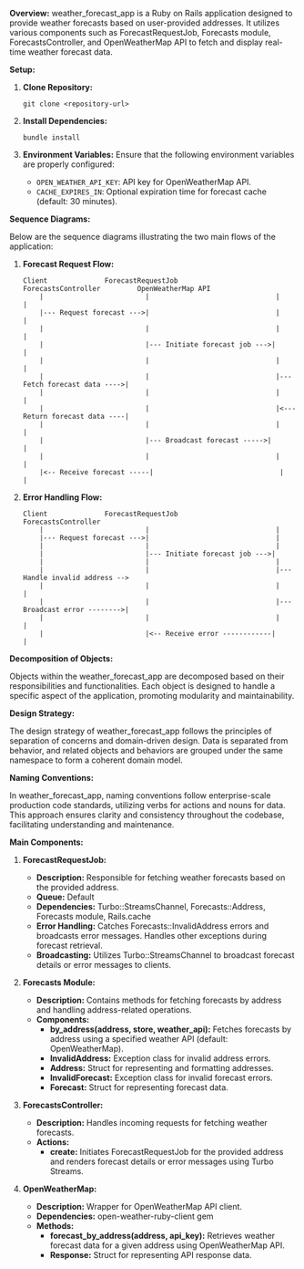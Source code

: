**Overview:**
weather_forecast_app is a Ruby on Rails application designed to provide weather forecasts based on user-provided addresses. It utilizes various components such as ForecastRequestJob, Forecasts module, ForecastsController, and OpenWeatherMap API to fetch and display real-time weather forecast data.

**Setup:**

1. **Clone Repository:**
	 ```
	 git clone <repository-url>
	 ```

2. **Install Dependencies:**
	 ```
	 bundle install
	 ```

3. **Environment Variables:**
	 Ensure that the following environment variables are properly configured:
	 - `OPEN_WEATHER_API_KEY`: API key for OpenWeatherMap API.
	 - `CACHE_EXPIRES_IN`: Optional expiration time for forecast cache (default: 30 minutes).

**Sequence Diagrams:**

Below are the sequence diagrams illustrating the two main flows of the application:

1. **Forecast Request Flow:**

	 ```
	 Client              ForecastRequestJob              ForecastsController         OpenWeatherMap API
		 |                         |                               |                               |
		 |--- Request forecast --->|                               |                               |
		 |                         |                               |                               |
		 |                         |--- Initiate forecast job --->|                               |
		 |                         |                               |                               |
		 |                         |                               |--- Fetch forecast data ---->|
		 |                         |                               |                               |
		 |                         |                               |<--- Return forecast data ----|
		 |                         |                               |                               |
		 |                         |--- Broadcast forecast ----->|                               |
		 |                         |                               |                               |
		 |<-- Receive forecast -----|                               |                               |
	 ```

2. **Error Handling Flow:**

	 ```
	 Client              ForecastRequestJob              ForecastsController
		 |                         |                               |
		 |--- Request forecast --->|                               |
		 |                         |                               |
		 |                         |--- Initiate forecast job --->|
		 |                         |                               |
		 |                         |                               |--- Handle invalid address -->
		 |                         |                               |                               |
		 |                         |                               |--- Broadcast error -------->|
		 |                         |                               |                               |
		 |                         |<-- Receive error ------------|                               |
	 ```

**Decomposition of Objects:**

Objects within the weather_forecast_app are decomposed based on their responsibilities and functionalities. Each object is designed to handle a specific aspect of the application, promoting modularity and maintainability.

**Design Strategy:**

The design strategy of weather_forecast_app follows the principles of separation of concerns and domain-driven design. Data is separated from behavior, and related objects and behaviors are grouped under the same namespace to form a coherent domain model.

**Naming Conventions:**

In weather_forecast_app, naming conventions follow enterprise-scale production code standards, utilizing verbs for actions and nouns for data. This approach ensures clarity and consistency throughout the codebase, facilitating understanding and maintenance.

**Main Components:**

1. **ForecastRequestJob:**
	 - **Description:** Responsible for fetching weather forecasts based on the provided address.
	 - **Queue:** Default
	 - **Dependencies:** Turbo::StreamsChannel, Forecasts::Address, Forecasts module, Rails.cache
	 - **Error Handling:** Catches Forecasts::InvalidAddress errors and broadcasts error messages. Handles other exceptions during forecast retrieval.
	 - **Broadcasting:** Utilizes Turbo::StreamsChannel to broadcast forecast details or error messages to clients.

2. **Forecasts Module:**
	 - **Description:** Contains methods for fetching forecasts by address and handling address-related operations.
	 - **Components:**
		 - **by_address(address, store, weather_api):** Fetches forecasts by address using a specified weather API (default: OpenWeatherMap).
		 - **InvalidAddress:** Exception class for invalid address errors.
		 - **Address:** Struct for representing and formatting addresses.
		 - **InvalidForecast:** Exception class for invalid forecast errors.
		 - **Forecast:** Struct for representing forecast data.

3. **ForecastsController:**
	 - **Description:** Handles incoming requests for fetching weather forecasts.
	 - **Actions:**
		 - **create:** Initiates ForecastRequestJob for the provided address and renders forecast details or error messages using Turbo Streams.

4. **OpenWeatherMap:**
	 - **Description:** Wrapper for OpenWeatherMap API client.
	 - **Dependencies:** open-weather-ruby-client gem
	 - **Methods:**
		 - **forecast_by_address(address, api_key):** Retrieves weather forecast data for a given address using OpenWeatherMap API.
		 - **Response:** Struct for representing API response data.
